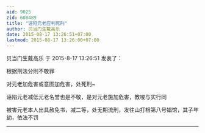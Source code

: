 ```yaml
---
aid: 9025
zid: 608489
title: "诬陷元老应判死刑"
author: 贝当门生戴高乐
date: 2015-08-17 13:26:51+07:00
lastmod: 2015-08-17 13:26:00+07:00
---
```


贝当门生戴高乐 于 2015-8-17 13:26:51 发表了：

根据刑法分則不敬罪

对元老加危害或意图加危害，处死刑~

诬陷元老减低元老名誉也是不敬，是对元老施加危害，教唆与实行同

被害元老本人出具赦免书，减二等，处无期流刑，发往山打根第八号娼馆，其子年幼，依法不罚

---
